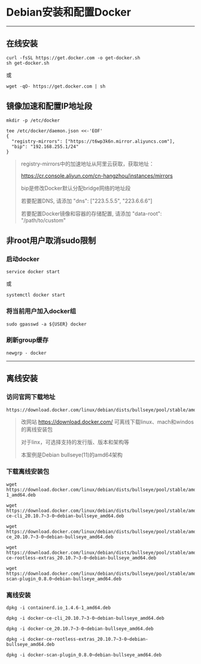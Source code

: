 # Debian安装和配置Docker

---

## 在线安装

```
curl -fsSL https://get.docker.com -o get-docker.sh
sh get-docker.sh
```

或

```
wget -qO- https://get.docker.com | sh
```

## 镜像加速和配置IP地址段

```
mkdir -p /etc/docker

tee /etc/docker/daemon.json <<-'EOF'
{
  "registry-mirrors": ["https://t6wp3k6n.mirror.aliyuncs.com"],
  "bip": "192.168.255.1/24"
}
```

> registry-mirrors中的加速地址从阿里云获取，获取地址：
>
> https://cr.console.aliyun.com/cn-hangzhou/instances/mirrors
>
> bip是修改Docker默认分配bridge网络的地址段
>
> 若要配置DNS, 请添加 "dns": ["223.5.5.5", "223.6.6.6"]
>
> 若要配置Docker镜像和容器的存储配置, 请添加 "data-root": "/path/to/custom"

## 非root用户取消sudo限制

### 启动docker

```
service docker start
```

或

```
systemctl docker start
```

### 将当前用户加入docker组

```
sudo gpasswd -a ${USER} docker
```

### 刷新group缓存

```
newgrp - docker 
```

---

## 离线安装

### 访问官网下载地址

```
https://download.docker.com/linux/debian/dists/bullseye/pool/stable/amd64/
```

> 改网站 https://download.docker.com/ 可离线下载linux、mach和windos的离线安装包
>
> 对于linx，可选择支持的发行版、版本和架构等
>
> 本案例是Debian bullseye(11)的amd64架构

### 下载离线安装包

```
wget https://download.docker.com/linux/debian/dists/bullseye/pool/stable/amd64/containerd.io_1.4.6-1_amd64.deb

wget https://download.docker.com/linux/debian/dists/bullseye/pool/stable/amd64/docker-ce-cli_20.10.7~3-0~debian-bullseye_amd64.deb

wget https://download.docker.com/linux/debian/dists/bullseye/pool/stable/amd64/docker-ce_20.10.7~3-0~debian-bullseye_amd64.deb

wget https://download.docker.com/linux/debian/dists/bullseye/pool/stable/amd64/docker-ce-rootless-extras_20.10.7~3-0~debian-bullseye_amd64.deb

wget https://download.docker.com/linux/debian/dists/bullseye/pool/stable/amd64/docker-scan-plugin_0.8.0~debian-bullseye_amd64.deb
```

### 离线安装

```
dpkg -i containerd.io_1.4.6-1_amd64.deb

dpkg -i docker-ce-cli_20.10.7~3-0~debian-bullseye_amd64.deb

dpkg -i docker-ce_20.10.7~3-0~debian-bullseye_amd64.deb

dpkg -i docker-ce-rootless-extras_20.10.7~3-0~debian-bullseye_amd64.deb

dpkg -i docker-scan-plugin_0.8.0~debian-bullseye_amd64.deb
```

